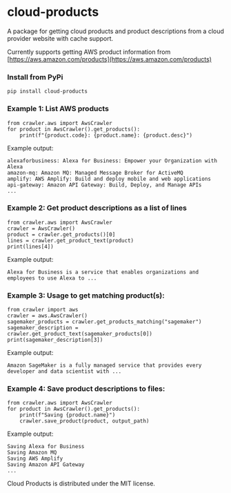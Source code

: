 # cloud-products 

A package for getting cloud products and product descriptions from a cloud provider website with cache support.

Currently supports getting AWS product information from  
[https://aws.amazon.com/products](https://aws.amazon.com/products)


### Install from PyPi
```
pip install cloud-products
```


### Example 1: List AWS products
```
from crawler.aws import AwsCrawler
for product in AwsCrawler().get_products():
    print(f"{product.code}: {product.name}: {product.desc}")
```

Example output:
```
alexaforbusiness: Alexa for Business: Empower your Organization with Alexa
amazon-mq: Amazon MQ: Managed Message Broker for ActiveMQ
amplify: AWS Amplify: Build and deploy mobile and web applications
api-gateway: Amazon API Gateway: Build, Deploy, and Manage APIs
...
```


### Example 2: Get product descriptions as a list of lines
```
from crawler.aws import AwsCrawler
crawler = AwsCrawler()
product = crawler.get_products()[0]
lines = crawler.get_product_text(product)
print(lines[4])
```

Example output:
```
Alexa for Business is a service that enables organizations and employees to use Alexa to ...
```


### Example 3: Usage to get matching product(s):
```
from crawler import aws
crawler = aws.AwsCrawler()
sagemaker_products = crawler.get_products_matching("sagemaker")
sagemaker_description = crawler.get_product_text(sagemaker_products[0])
print(sagemaker_description[3])
```

Example output:
```
Amazon SageMaker is a fully managed service that provides every developer and data scientist with ...
```


### Example 4: Save product descriptions to files:
```
from crawler.aws import AwsCrawler
for product in AwsCrawler().get_products():
    print(f"Saving {product.name}")
    crawler.save_product(product, output_path)
```

Example output:
```
Saving Alexa for Business
Saving Amazon MQ
Saving AWS Amplify
Saving Amazon API Gateway
...
```


Cloud Products is distributed under the MIT license.
